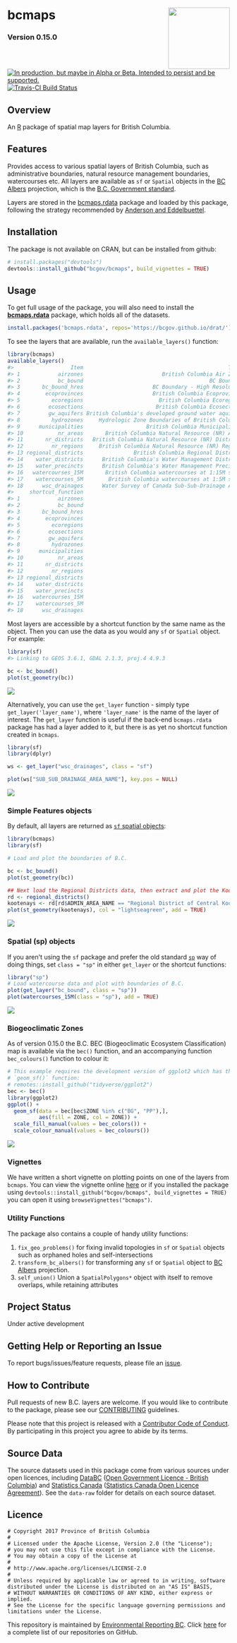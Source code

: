 
<!-- README.md is generated from README.Rmd. Please edit that file and re-knit-->
bcmaps <img src="inst/sticker/bcmaps.png" height="139" align="right"/>
======================================================================

### Version 0.15.0

<a id="devex-badge" rel="Delivery" href="https://github.com/BCDevExchange/assets/blob/master/README.md"><img alt="In production, but maybe in Alpha or Beta. Intended to persist and be supported." style="border-width:0" src="https://assets.bcdevexchange.org/images/badges/delivery.svg" title="In production, but maybe in Alpha or Beta. Intended to persist and be supported." /></a> [![Travis-CI Build Status](https://travis-ci.org/bcgov/bcmaps.svg?branch=master)](https://travis-ci.org/bcgov/bcmaps)

Overview
--------

An [R](http://r-project.org) package of spatial map layers for British Columbia.

Features
--------

Provides access to various spatial layers of British Columbia, such as administrative boundaries, natural resource management boundaries, watercourses etc. All layers are available as `sf` or `Spatial` objects in the [BC Albers](http://spatialreference.org/ref/epsg/nad83-bc-albers/) projection, which is the [B.C. Government standard](https://www.for.gov.bc.ca/hts/risc/pubs/other/mappro/index.htm).

Layers are stored in the [bcmaps.rdata](https://github.com/bcgov/bcmaps.rdata) package and loaded by this package, following the strategy recommended by [Anderson and Eddelbuettel](https://journal.r-project.org/archive/2017/RJ-2017-026/index.html).

Installation
------------

The package is not available on CRAN, but can be installed from github:

``` r
# install.packages("devtools")
devtools::install_github("bcgov/bcmaps", build_vignettes = TRUE)
```

Usage
-----

To get full usage of the package, you will also need to install the [**bcmaps.rdata**](https://github.com/bcgov/bcmaps.rdata) package, which holds all of the datasets.

``` r
install.packages('bcmaps.rdata', repos='https://bcgov.github.io/drat/')
```

To see the layers that are available, run the `available_layers()` function:

``` r
library(bcmaps)
available_layers()
#>                  Item                                              Title
#> 1            airzones                         British Columbia Air Zones
#> 2            bc_bound                                        BC Boundary
#> 3       bc_bound_hres                      BC Boundary - High Resolution
#> 4        ecoprovinces                      British Columbia Ecoprovinces
#> 5          ecoregions                        British Columbia Ecoregions
#> 6         ecosections                       British Columbia Ecosections
#> 7         gw_aquifers British Columbia's developed ground water aquifers
#> 8          hydrozones     Hydrologic Zone Boundaries of British Columbia
#> 9      municipalities                    British Columbia Municipalities
#> 10           nr_areas       British Columbia Natural Resource (NR) Areas
#> 11       nr_districts   British Columbia Natural Resource (NR) Districts
#> 12         nr_regions     British Columbia Natural Resource (NR) Regions
#> 13 regional_districts                British Columbia Regional Districts
#> 14    water_districts      British Columbia's Water Management Districts
#> 15    water_precincts      British Columbia's Water Management Precincts
#> 16   watercourses_15M       British Columbia watercourses at 1:15M scale
#> 17    watercourses_5M        British Columbia watercourses at 1:5M scale
#> 18      wsc_drainages      Water Survey of Canada Sub-Sub-Drainage Areas
#>     shortcut_function
#> 1            airzones
#> 2            bc_bound
#> 3       bc_bound_hres
#> 4        ecoprovinces
#> 5          ecoregions
#> 6         ecosections
#> 7         gw_aquifers
#> 8          hydrozones
#> 9      municipalities
#> 10           nr_areas
#> 11       nr_districts
#> 12         nr_regions
#> 13 regional_districts
#> 14    water_districts
#> 15    water_precincts
#> 16   watercourses_15M
#> 17    watercourses_5M
#> 18      wsc_drainages
```

Most layers are accessible by a shortcut function by the same name as the object. Then you can use the data as you would any `sf` or `Spatial` object. For example:

``` r
library(sf)
#> Linking to GEOS 3.6.1, GDAL 2.1.3, proj.4 4.9.3

bc <- bc_bound()
plot(st_geometry(bc))
```

![](tools/readme/unnamed-chunk-5-1.png)

Alternatively, you can use the `get_layer` function - simply type `get_layer('layer_name')`, where `'layer_name'` is the name of the layer of interest. The `get_layer` function is useful if the back-end `bcmaps.rdata` package has had a layer added to it, but there is as yet no shortcut function created in `bcmaps`.

``` r
library(sf)
library(dplyr)

ws <- get_layer("wsc_drainages", class = "sf")

plot(ws["SUB_SUB_DRAINAGE_AREA_NAME"], key.pos = NULL)
```

![](tools/readme/unnamed-chunk-6-1.png)

### Simple Features objects

By default, all layers are returned as [`sf` spatial objects](https://cran.r-project.org/package=sf):

``` r
library(bcmaps)
library(sf)

# Load and plot the boundaries of B.C.

bc <- bc_bound()
plot(st_geometry(bc))

## Next load the Regional Districts data, then extract and plot the Kootenays
rd <- regional_districts()
kootenays <- rd[rd$ADMIN_AREA_NAME == "Regional District of Central Kootenay", ]
plot(st_geometry(kootenays), col = "lightseagreen", add = TRUE)
```

![](tools/readme/plot-maps-1.png)

### Spatial (sp) objects

If you aren't using the `sf` package and prefer the old standard [`sp`](https://cran.r-project.org/package=sp) way of doing things, set `class = "sp"` in either `get_layer` or the shortcut functions:

``` r
library("sp")
# Load watercourse data and plot with boundaries of B.C.
plot(get_layer("bc_bound", class = "sp"))
plot(watercourses_15M(class = "sp"), add = TRUE)
```

![](tools/readme/watercourses-1.png)

### Biogeoclimatic Zones

As of version 0.15.0 the B.C. BEC (Biogeoclimatic Ecosystem Classification) map is available via the `bec()` function, and an accompanying function `bec_colours()` function to colour it:

``` r
# This example requires the development version of ggplot2 which has the 
# `geom_sf()` function:
# remotes::install_github("tidyverse/ggplot2")
bec <- bec()
library(ggplot2)
ggplot() +
  geom_sf(data = bec[bec$ZONE %in% c("BG", "PP"),],
          aes(fill = ZONE, col = ZONE)) +
  scale_fill_manual(values = bec_colors()) +
  scale_colour_manual(values = bec_colours())
```

![](tools/readme/bec-1.png)

### Vignettes

We have written a short vignette on plotting points on one of the layers from `bcmaps`. You can view the vignette online [here](/vignettes/add_points.md) or if you installed the package using `devtools::install_github("bcgov/bcmaps", build_vignettes = TRUE)` you can open it using `browseVignettes("bcmaps")`.

### Utility Functions

The package also contains a couple of handy utility functions:

1.  `fix_geo_problems()` for fixing invalid topologies in `sf` or `Spatial` objects such as orphaned holes and self-intersections
2.  `transform_bc_albers()` for transforming any `sf` or `Spatial` object to [BC Albers](https://epsg.io/3005) projection.
3.  `self_union()` Union a `SpatialPolygons*` object with itself to remove overlaps, while retaining attributes

Project Status
--------------

Under active development

Getting Help or Reporting an Issue
----------------------------------

To report bugs/issues/feature requests, please file an [issue](https://github.com/bcgov/bcmaps/issues/).

How to Contribute
-----------------

Pull requests of new B.C. layers are welcome. If you would like to contribute to the package, please see our [CONTRIBUTING](CONTRIBUTING.md) guidelines.

Please note that this project is released with a [Contributor Code of Conduct](CODE_OF_CONDUCT.md). By participating in this project you agree to abide by its terms.

Source Data
-----------

The source datasets used in this package come from various sources under open licences, including [DataBC](http://data.gov.bc.ca) ([Open Government Licence - British Columbia](http://www2.gov.bc.ca/gov/content?id=A519A56BC2BF44E4A008B33FCF527F61)) and [Statistics Canada](http://www.statcan.gc.ca/start-debut-eng.html) ([Statistics Canada Open Licence Agreement](http://www.statcan.gc.ca/eng/reference/licence-eng)). See the `data-raw` folder for details on each source dataset.

Licence
-------

    # Copyright 2017 Province of British Columbia
    # 
    # Licensed under the Apache License, Version 2.0 (the "License");
    # you may not use this file except in compliance with the License.
    # You may obtain a copy of the License at
    # 
    # http://www.apache.org/licenses/LICENSE-2.0
    # 
    # Unless required by applicable law or agreed to in writing, software distributed under the License is distributed on an "AS IS" BASIS,
    # WITHOUT WARRANTIES OR CONDITIONS OF ANY KIND, either express or implied.
    # See the License for the specific language governing permissions and limitations under the License.

This repository is maintained by [Environmental Reporting BC](http://www2.gov.bc.ca/gov/content?id=FF80E0B985F245CEA62808414D78C41B). Click [here](https://github.com/bcgov/EnvReportBC-RepoList) for a complete list of our repositories on GitHub.
